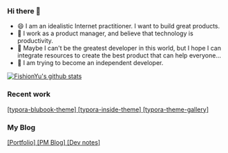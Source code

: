 ### Hi there 👋
- 😄 I am an idealistic Internet practitioner. I want to build great products. <br/>
- 💬 I work as a product manager, and believe that technology is productivity. <br/>
- 🤔 Maybe I can't be the greatest developer in this world, but I hope I can integrate resources to create the best product that can help everyone... <br/>
- 🚩 I am trying to become an independent developer.

[![FishionYu's github stats](https://github-readme-stats.vercel.app/api?username=FishionYu)](https://github.com/anuraghazra/github-readme-stats)

### Recent work
[[typora-blubook-theme] ](https://github.com/FishionYu/typora-blubook-theme) 
[[typora-inside-theme] ](https://github.com/FishionYu/typora-inside-theme)
[[typora-theme-gallery] ](https://github.com/typora/typora-theme-gallery)

### My Blog
[[Portfolio] ](https://hanry.top) 
[[PM Blog] ](https://www.hanry.top) 
[[Dev notes] ](https://dev.hanry.top) 
 

<!--
**FishionYu/FishionYu** is a ✨ _special_ ✨ repository because its `README.md` (this file) appears on your GitHub profile.

- 🔭 I’m currently working on ...
- 🌱 I’m currently learning ...
- 👯 I’m looking to collaborate on ...
- 🤔 I’m looking for help with ...
- 💬 Ask me about ...
- 📫 How to reach me: ...
- 😄 Pronouns: ...
- ⚡ Fun fact: ...
-->

